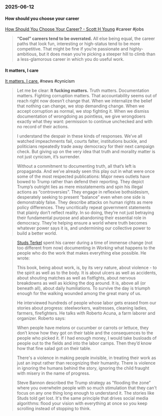 ### 2025-06-12
#### How should you choose your career
[How Should You Choose Your Career? - Scott H Young](https://www.scotthyoung.com/blog/2025/06/11/choose-your-career/) #career #jobs 

> **“Cool” careers tend to be overrated.** All else being equal, the career paths that look fun, interesting or high-status tend to be more competitive. That might be fine if you’re passionate and highly-ambitious, but it does mean you’re picking a steeper hill to climb than a less-glamorous career in which you do useful work.

#### It matters, I care
[It matters. I care.](https://www.citationneeded.news/it-matters-i-care/) #news #cynicism

> Let me be clear: **It fucking matters.** Truth matters. Documentation matters. Fighting corruption matters. That accountability seems out of reach right now doesn’t change that. When we internalize the belief that nothing can change, we stop demanding change. When we accept corruption as normal, we stop fighting it. When we dismiss documentation of wrongdoing as pointless, we give wrongdoers exactly what they want: permission to continue unchecked and with no record of their actions.
> 
> I understand the despair in these kinds of responses. We’ve all watched impeachments fail, courts falter, institutions buckle, and politicians repeatedly trade away democracy for their next campaign check. But giving up on the very idea that truth and morality matter is not just cynicism, it’s surrender.
> 
> Without a commitment to documenting truth, all that’s left is propaganda. And we’ve already seen this play out in what were once some of the most respected publications: Major news outlets have bowed to Trump rather than defend their reporting. They depict Trump’s outright lies as mere misstatements and spin his illegal actions as “controversies”. They engage in reflexive bothsidesism, desperately seeking to present “balance” even when one side is demonstrably false. They describe attacks on human rights as mere policy differences. They uncritically repeat government statements that plainly don’t reflect reality. In so doing, they’re not just betraying their fundamental purpose and abandoning their essential role in democracy. They’re helping ensure a world where truth becomes whatever power says it is, and undermining our collective power to build a better world.

> [Studs Terkel](https://www.amazon.com/Working-People-Talk-About-What/dp/1565843428) spent his career during a time of immense change (not too different from now) documenting in _Working_ what happens to the people who do the work that makes everything else possible. He wrote:
> 
> This book, being about work, is, by its very nature, about violence - to the spirit as well as to the body. It is about ulcers as well as accidents, about shouting matches as well as fistfights, about nervous breakdowns as well as kicking the dog around. It is, above all (or beneath all), about daily humiliations. To survive the day is triumph enough for the walking wounded among the great many of us.
> 
> He interviewed hundreds of people whose labor gets erased from our stories about progress: steelworkers, waitresses, cleaning ladies, farmers, firefighters. He talks with Roberto Acuna, a farm laborer and organizer. Roberto says:
> 
> When people have melons or cucumber or carrots or lettuce, they don’t know how they got on their table and the consequences to the people who picked it. If I had enough money, I would take busloads of people out to the fields and into the labor camps. Then they’d know how that fine salad got on their table.
> 
> There's a violence in making people invisible, in treating their work as just an input rather than recognizing their humanity. There is violence in ignoring the humans behind the story, ignoring the child fraught with misery in the name of progress.
> 
> Steve Bannon described the Trump strategy as "flooding the zone” where you overwhelm people with so much stimulation that they can't focus on any one thing long enough to understand it. The stories like Studs told get lost. It's the same principle that drives social media algorithms: flood your vision with everything at once so you keep scrolling instead of stopping to think.